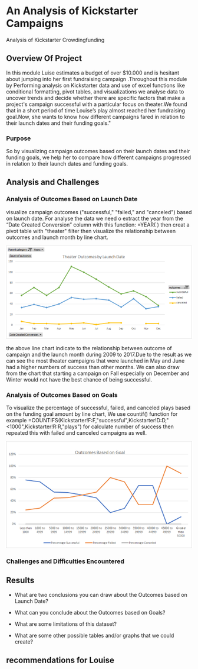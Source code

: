 # An Analysis of Kickstarter Campaigns
Analysis of Kickstarter Crowdingfunding 
## Overview Of Project

In this module Luise estimates a budget of over $10.000 and is hesitant about jumping into her first fundraising campaign .Throughout this module by Performing analysis on Kickstarter data and use of excel functions like conditional formatting, pivot tables, and visualizations we analyse data to uncover trends and decide whether there are specific factors that make a project's campaign successful with a particular focus on theater.We found that in a short period of time Louise’s play almost reached her fundraising goal.Now, she wants to know how different campaigns fared in relation to their launch dates and their funding goals."


### Purpose

So by visualizing campaign outcomes based on their launch dates and their funding goals, we help her to compare how different campaigns  progressed in relation to their launch dates and funding goals.

## Analysis and Challenges

### Analysis of Outcomes Based on Launch Date
visualize campaign outcomes ("successful," "failed," and "canceled") based on launch date.
For analyse the data we need o extract the year from the “Date Created Conversion” column with this function: =YEAR( ) then creat a pivot table with "theater" filter then visualize the relationship between outcomes and launch month by line chart.

![Theater_Outcomes_vs_Launch.png](https://github.com/tjavaheripour/Kickstarter-analysis/blob/main/Theater_Outcomes_vs_Launch.png)

the above line chart indicate to the relationship between outcome of campaign and the launch month during 2009 to 2017.Due to the result as we can see the most theater campaigns that were launched in May and June had a higher numbers of success than other months. We can also draw from the chart that starting a campaign on Fall especially on December and Winter would not have the best chance of being successful.
### Analysis of Outcomes Based on Goals
To visualize the percentage of successful, failed, and canceled plays based on the funding goal amount by line chart,
We use countif() function for example =COUNTIFS(Kickstarter!F:F,"successful",Kickstarter!D:D,"<1000",Kickstarter!R:R,"plays") for calculate number of success then repeated this with failed and canceled campaigns as well.

![Outcomes_vs_Goals.png](https://github.com/tjavaheripour/Kickstarter-analysis/blob/main/Outcomes_vs_Goals.png)
### Challenges and Difficulties Encountered

## Results

- What are two conclusions you can draw about the Outcomes based on Launch Date?

- What can you conclude about the Outcomes based on Goals?

- What are some limitations of this dataset?

- What are some other possible tables and/or graphs that we could create?


## recommendations for Louise

